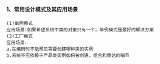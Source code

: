 #### 1、常用设计模式及其应用场景
    (1)单例模式
    应用场景:如果希望系统中类的对象只有一个，单例模式是最好的解决方案
    (2)工厂模式
    应用场景:
    a.在编码时不能预见需要创建哪种类的实例
    b.系统不应依赖于产品类实例如何被创建，组合和表达的细节